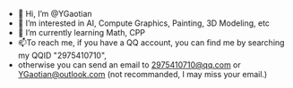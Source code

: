 - 👋 Hi, I’m @YGaotian
- 👀 I’m interested in AI, Compute Graphics, Painting, 3D Modeling, etc
- 🌱 I’m currently learning Math, CPP
- 📫To reach me, if you have a QQ account, you can find me by searching my QQID "2975410710",
-    otherwise you can send an email to 2975410710@qq.com or YGaotian@outlook.com (not recommanded, I may miss your email.)

<!---
YGaotian/YGaotian is a ✨ special ✨ repository because its `README.md` (this file) appears on your GitHub profile.
You can click the Preview link to take a look at your changes.
--->
